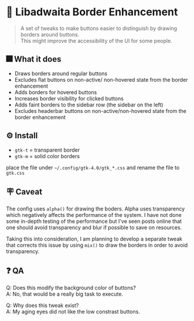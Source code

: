 # 🧰 Libadwaita Border Enhancement

> A set of tweaks to make buttons easier to distinguish by drawing borders around buttons.\
> This might improve the accessibility of the UI for some people.

## 🎆 What it does
- Draws borders around regular buttons
- Excludes flat buttons on non-active/ non-hovered state from the border enhancement
- Adds borders for hovered buttons
- Increases border visibility for clicked buttons
- Adds faint borders to the sidebar row (the sidebar on the left)
- Excludes headerbar buttons on non-active/non-hovered state from the border enhancement

## ⚙️ Install
- `gtk-t` = transparent border
- `gtk-m` = solid color borders

place the file under `~/.config/gtk-4.0/gtk_*.css` and rename the file to `gtk.css`

## 🪧 Caveat
The config uses `alpha()` for drawing the boders. Alpha uses transparency which negatively affects the performance of the system. I have not done some in-depth testing of the performance but I've seen posts online that one should avoid transparency and blur if possible to save on resources.

Taking this into consideration, I am planning to develop a separate tweak that corrects this issue by using `mix()` to draw the borders in order to avoid transparency.

## ❓ QA

Q: Does this modify the background color of buttons?\
A: No, that would be a really big task to execute.

Q: Why does this tweak exist?\
A: My aging eyes did not like the low constrast buttons.

